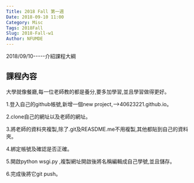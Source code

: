 ```yaml
---
Title: 2018 Fall 第一週
Date: 2018-09-10 11:00
Category: Misc
Tags: 2018Fall
Slug: 2018-Fall-w1
Author: NFUMDE
---
```


2018/09/10-----介紹課程大綱

<!-- PELICAN_END_SUMMARY -->

課程內容
----
大學就像餐廳,每一位老師教的都是養分,要多加學習,並且學習做得更好。

1.登入自己的github帳號,新增一個new project,-->40623221.github.io。

2.clone自己的網址以及老師的網址。

3.將老師的資料夾複製,除了.git及REASDME.me不用複製,其他都貼到自己的資料夾。

4.綁定帳號及確認是否正確。

5.開啟python wsgi.py ,複製網址開啟後將名稱編輯成自己學號,並且儲存。

6.完成後將它git push。